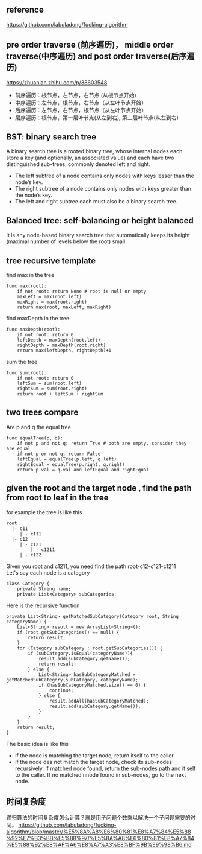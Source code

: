 
## reference
https://github.com/labuladong/fucking-algorithm

## pre order traverse (前序遍历)， middle order traverse(中序遍历) and post order traverse(后序遍历)
https://zhuanlan.zhihu.com/p/38603548
- 前序遍历：根节点，左节点，右节点 (从根节点开始)
- 中序遍历：左节点，根节点，右节点（从左叶节点开始）
- 后序遍历：左节点，右节点，根节点（从左叶节点开始）
- 层序遍历：根节点，第一层叶节点(从左到右), 第二层叶节点(从左到右)


##  BST: binary search tree
A binary search tree is a rooted binary tree, whose internal nodes each store a key (and optionally, an associated value) and each have two distinguished sub-trees, commonly denoted left and right.
- The left subtree of a node contains only nodes with keys lesser than the node’s key.
- The right subtree of a node contains only nodes with keys greater than the node’s key.
- The left and right subtree each must also be a binary search tree.

## Balanced tree: self-balancing or height balanced 
It is any node-based binary search tree that automatically keeps its height (maximal number of levels below the root) small


## tree recursive template
find max in the tree
```
func max(root):
    if not root: return None # root is null or empty
    maxLeft = max(root.left)
    maxRight = max(root.right)
    return max(root, maxLeft, maxRight)
```
find maxDepth in the tree
```
func maxDepth(root):
    if not root: return 0
    leftDepth = maxDepth(root.left)
    rightDepth = maxDepth(root.right)
    return max(leftDepth, rightDepth)+1
```
sum the tree
```
func sum(root):
    if not root: return 0
    leftSum = sum(root.left)
    rightSum = sum(root.right)
    return root + leftSum + rightSum
```

## two trees compare
Are p and q the equal tree
```
func equalTree(p, q):
    if not p and not q: return True # both are empty, consider they are equal
    if not p or not q: return False
    leftEqual = equalTree(p.left, q.left)
    rightEqual = equalTree(p.right, q.right)
    return p.val = q.val and leftEqual and rightEqual
```

## given the root and the target node , find the path from root to leaf in the tree
for example the tree is like this
```
root  
  |- c11
     | - c111
  |- c12
     | - c121
         | - c1211
     | - c122
```
Given you root and c1211, you need find the path root-c12-c121-c1211  
Let's say each node is a category
```
class Category {
	private String name;
	private List<Category> subCategories;
```
Here is the recursive function
```
private List<String> getMatchedSubCategory(Category root, String categoryName) {
    List<String> result = new ArrayList<String>();
    if (root.getSubCategories() == null) {
        return result;
    }
    for (Category subCategory : root.getSubCategories()) {
        if (subCategory.isEqual(categoryName)){
            result.add(subCategory.getName());
            return result;
        } else {
            List<String> hasSubCategoryMatched =  getMatchedSubCategory(subCategory, categoryName);
            if (hasSubCategoryMatched.size() == 0) {
                continue;
            } else {
                result.addAll(hasSubCategoryMatched);
                result.add(subCategory.getName());
            }
        }
    }
    return result;
}
```
The basic idea is like this
- if the node is matching the target node, return itself to the caller 
- if the node des not match the target node, check its sub-nodes recursively. If matched node found, return the sub-nodes path and it self to the caller. If no matched nnode found in sub-nodes, go to the next node. 

## 时间复杂度
递归算法的时间复杂度怎么计算？就是用子问题个数乘以解决一个子问题需要的时间。
https://github.com/labuladong/fucking-algorithm/blob/master/%E5%8A%A8%E6%80%81%E8%A7%84%E5%88%92%E7%B3%BB%E5%88%97/%E5%8A%A8%E6%80%81%E8%A7%84%E5%88%92%E8%AF%A6%E8%A7%A3%E8%BF%9B%E9%98%B6.md
